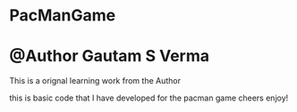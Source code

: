 # PacManGame
# @Author Gautam S Verma
This is a orignal learning work from the Author
 
this is basic code that I have developed for the pacman game 
cheers enjoy!

